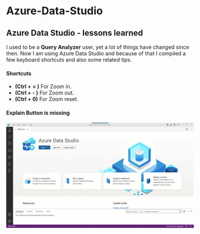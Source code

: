 # Azure-Data-Studio
## Azure Data Studio - lessons learned
I used to be a  **Query Analyzer** user, yet a lot of things have changed since then.
Now I am using Azure Data Studio and because of that I compiled a few keyboard shortcuts and also some related tips.
#### Shortcuts
- **(Ctrl + = )** For Zoom in.
- **(Ctrl + - )** For Zoom out.
- **(Ctrl + 0)** For Zoom reset.
#### Explain Button is missing
![Enable Explain Button](https://github.com/CristianLefter/Azure-Data-Studio/blob/main/images/ads_explainbutton.gif)
